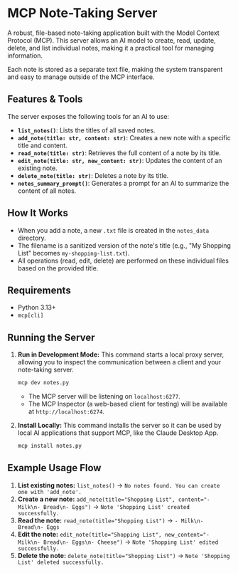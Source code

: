 # MCP Note-Taking Server

A robust, file-based note-taking application built with the Model Context Protocol (MCP). This server allows an AI model to create, read, update, delete, and list individual notes, making it a practical tool for managing information.

Each note is stored as a separate text file, making the system transparent and easy to manage outside of the MCP interface.

## Features & Tools

The server exposes the following tools for an AI to use:

- **`list_notes()`**: Lists the titles of all saved notes.
- **`add_note(title: str, content: str)`**: Creates a new note with a specific title and content.
- **`read_note(title: str)`**: Retrieves the full content of a note by its title.
- **`edit_note(title: str, new_content: str)`**: Updates the content of an existing note.
- **`delete_note(title: str)`**: Deletes a note by its title.
- **`notes_summary_prompt()`**: Generates a prompt for an AI to summarize the content of all notes.

## How It Works

- When you add a note, a new `.txt` file is created in the `notes_data` directory.
- The filename is a sanitized version of the note's title (e.g., "My Shopping List" becomes `my-shopping-list.txt`).
- All operations (read, edit, delete) are performed on these individual files based on the provided title.

## Requirements

- Python 3.13+
- `mcp[cli]`

## Running the Server

1. **Run in Development Mode:**
    This command starts a local proxy server, allowing you to inspect the communication between a client and your note-taking server.

    ```bash
    mcp dev notes.py
    ```

    - The MCP server will be listening on `localhost:6277`.
    - The MCP Inspector (a web-based client for testing) will be available at `http://localhost:6274`.

2. **Install Locally:**
    This command installs the server so it can be used by local AI applications that support MCP, like the Claude Desktop App.

    ```bash
    mcp install notes.py
    ```

## Example Usage Flow

1. **List existing notes:** `list_notes()` -> `No notes found. You can create one with 'add_note'.`
2. **Create a new note:** `add_note(title="Shopping List", content="- Milk\n- Bread\n- Eggs")` -> `Note 'Shopping List' created successfully.`
3. **Read the note:** `read_note(title="Shopping List")` -> `- Milk\n- Bread\n- Eggs`
4. **Edit the note:** `edit_note(title="Shopping List", new_content="- Milk\n- Bread\n- Eggs\n- Cheese")` -> `Note 'Shopping List' edited successfully.`
5. **Delete the note:** `delete_note(title="Shopping List")` -> `Note 'Shopping List' deleted successfully.`
